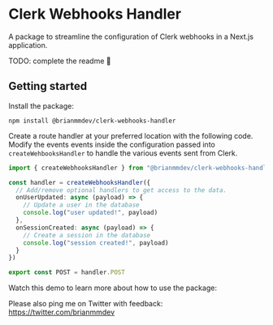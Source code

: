 # Clerk Webhooks Handler

A package to streamline the configuration of Clerk webhooks in a Next.js application.

TODO: complete the readme 🤗

## Getting started

Install the package:

```
npm install @brianmmdev/clerk-webhooks-handler
```

Create a route handler at your preferred location with the following code. Modify the events events inside the configuration passed into `createWehbooksHandler` to handle the various events sent from Clerk.

```ts
import { createWebhooksHandler } from "@brianmmdev/clerk-webhooks-handler";

const handler = createWebhooksHandler({
  // Add/remove optional handlers to get access to the data.
  onUserUpdated: async (payload) => {
    // Update a user in the database
    console.log("user updated!", payload)
  },
  onSessionCreated: async (payload) => {
    // Create a session in the database
    console.log("session created!", payload)
  }
})

export const POST = handler.POST
```

Watch this demo to learn more about how to use the package:

Please also ping me on Twitter with feedback: https://twitter.com/brianmmdev